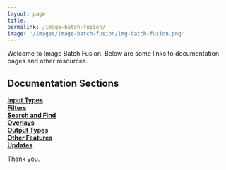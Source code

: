 ```yaml
---
layout: page
title: 
permalink: /image-batch-fusion/
image: '/images/image-batch-fusion/img-batch-fusion.png'
---
```


Welcome to Image Batch Fusion. Below are some links to documentation pages and other resources. 

## Documentation Sections
[**Input Types**](/input-types)  
[**Filters**](/filters)  
[**Search and Find**](/search-and-find)  
[**Overlays**](/overlays)  
[**Output Types**](/output-types)  
[**Other Features**](/other-features)  
[**Updates**](/updates)  

Thank you. 
